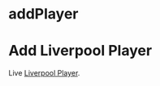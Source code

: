 # addPlayer

# Add Liverpool Player
Live [Liverpool Player](https://determined-mahavira-630ab6.netlify.com/).
